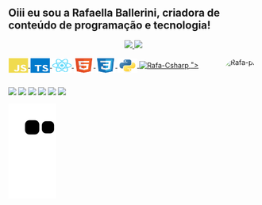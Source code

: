 ## Oiii eu sou a Rafaella Ballerini, criadora de conteúdo de programação e tecnologia!
<div align="center">
  <a href="https://github.com/leodebasa">
  <img height="180em" src="https://github-readme-stats.vercel.app/api?username=leodebasa&show_icons=true&theme=dracula&include_all_commits=true&count_private=true"/>
  <img height="180em" src="https://github-readme-stats.vercel.app/api/top-langs/?username=leodebasa&layout=compact&langs_count=7&theme=dracula"/>
</div>
<div style="display: inline_block"><br>
  <img align="center" alt="Rafa-Js" height="30" width="40" src="https://raw.githubusercontent.com/devicons/devicon/master/icons/javascript/javascript-plain.svg">
  <img align="center" alt="Rafa-Ts" height="30" width="40" src="https://raw.githubusercontent.com/devicons/devicon/master/icons/typescript/typescript-plain.svg">
  <img align="center" alt="Rafa-React" height="30" width="40" src="https://raw.githubusercontent.com/devicons/devicon/master/icons/react/react-original.svg">
  <img align="center" alt="Rafa-HTML" height="30" width="40" src="https://raw.githubusercontent.com/devicons/devicon/master/icons/html5/html5-original.svg">
  <img align="center" alt="Rafa-CSS" height="30" width="40" src="https://raw.githubusercontent.com/devicons/devicon/master/icons/css3/css3-original.svg">
  <img align="center" alt="Rafa-Python" height="30" width="40" src="https://raw.githubusercontent.com/devicons/devicon/master/icons/python/python-original.svg">
  <img align="center" alt="Rafa-Csharp" height="30" width="40" src="
            <svg viewBox="0 0 128 128">
            <path d="M114.906 84.145s-.172-1.04-.27-1.028l-18.823 1.817a3.062 3.062 0 00-2.77 2.84l-.516 7.413-14.566 1.04-.988-6.72a3.089 3.089 0 00-3.04-2.62H54.067a3.089 3.089 0 00-3.039 2.62l-.988 6.72-14.566-1.04-.516-7.414a3.058 3.058 0 00-2.77-2.84l-18.835-1.816c-.094-.012-.168 1.028-.266 1.028l-.024 4.074 15.954 2.574.52 7.477a3.084 3.084 0 002.843 2.847l20.059 1.434c.078.004.152.008.226.008a3.087 3.087 0 003.031-2.621l1.02-6.915h14.57l1.02 6.915a3.088 3.088 0 003.254 2.613l20.062-1.434a3.084 3.084 0 002.844-2.847l.52-7.477 15.945-2.586zm0 0" fill="#fff"></path><path d="M13.086 53.422v30.723c.059 0 .113.003.168.007L32.09 85.97a2.027 2.027 0 011.828 1.875l.582 8.316 16.426 1.172 1.133-7.672a2.03 2.03 0 012.007-1.734h19.868a2.03 2.03 0 012.007 1.734l1.133 7.672 16.43-1.172.578-8.316a2.027 2.027 0 011.828-1.875l18.828-1.817c.055-.004.11-.007.168-.007V81.69h.008V53.42c2.652-3.335 5.16-7.019 7.086-10.116-2.941-5.008-6.543-9.48-10.395-13.625a101.543 101.543 0 00-10.316 6.004c-1.64-1.633-3.484-2.965-5.3-4.36-1.782-1.43-3.79-2.48-5.696-3.703.566-4.223.848-8.379.96-12.719-4.913-2.476-10.155-4.113-15.456-5.293-2.117 3.559-4.055 7.41-5.738 11.176-2-.332-4.008-.457-6.02-.48V20.3c-.016 0-.027.004-.039.004s-.023-.004-.04-.004v.004c-2.01.023-4.019.148-6.019.48-1.683-3.765-3.62-7.617-5.738-11.176-5.3 1.18-10.543 2.817-15.457 5.293.113 4.34.395 8.496.961 12.72-1.906 1.222-3.914 2.273-5.695 3.702-1.813 1.395-3.66 2.727-5.301 4.36a101.543 101.543 0 00-10.316-6.004C12.543 33.824 8.94 38.297 6 43.305c2.313 3.629 4.793 7.273 7.086 10.117zm0 0" fill="#478cbf"></path><path d="M98.008 89.84l-.582 8.36a2.024 2.024 0 01-1.88 1.878l-20.062 1.434c-.046.004-.097.004-.144.004-.996 0-1.86-.73-2.004-1.73l-1.152-7.806H55.816l-1.152 7.805a2.026 2.026 0 01-2.148 1.727l-20.063-1.434a2.024 2.024 0 01-1.879-1.879l-.582-8.36-16.937-1.632c.008 1.82.03 3.816.03 4.211 0 17.887 22.692 26.484 50.88 26.582h.07c28.188-.098 50.871-8.695 50.871-26.582 0-.402.024-2.39.031-4.211zm0 0" fill="#478cbf"></path><path d="M48.652 65.895c0 6.27-5.082 11.351-11.351 11.351-6.266 0-11.348-5.082-11.348-11.351 0-6.266 5.082-11.344 11.348-11.344 6.27 0 11.351 5.078 11.351 11.344" fill="#fff"></path><path d="M45.922 66.566a7.531 7.531 0 01-7.535 7.532 7.534 7.534 0 01-7.535-7.532 7.534 7.534 0 017.535-7.53 7.531 7.531 0 017.535 7.53" fill="#414042"></path><path d="M64 78.277c-2.02 0-3.652-1.488-3.652-3.32v-10.45c0-1.831 1.632-3.32 3.652-3.32 2.016 0 3.656 1.489 3.656 3.32v10.45c0 1.832-1.64 3.32-3.656 3.32m15.348-12.382c0 6.27 5.082 11.351 11.351 11.351 6.266 0 11.348-5.082 11.348-11.351 0-6.266-5.082-11.344-11.348-11.344-6.27 0-11.351 5.078-11.351 11.344" fill="#fff"></path><path d="M82.078 66.566a7.53 7.53 0 007.531 7.532 7.531 7.531 0 100-15.063 7.53 7.53 0 00-7.53 7.531" fill="#414042"></path>
            </svg>
          ">
  <img align="right" alt="Rafa-pic" height="150" style="border-radius:50px;" src="https://media.discordapp.net/attachments/639956127056134178/890373478988013628/Publicacoes_Instagram_1_1.png?width=676&height=676">
</div>
  
  ##
 
<div> 
  <a href="https://www.youtube.com/channel/UC_-uuuZbY0AAt9CViNzvc-Q" target="_blank"><img src="https://img.shields.io/badge/YouTube-FF0000?style=for-the-badge&logo=youtube&logoColor=white" target="_blank"></a>
  <a href="https://instagram.com/rafaballerini" target="_blank"><img src="https://img.shields.io/badge/-Instagram-%23E4405F?style=for-the-badge&logo=instagram&logoColor=white" target="_blank"></a>
 	<a href="https://www.twitch.tv/rafaballerinii" target="_blank"><img src="https://img.shields.io/badge/Twitch-9146FF?style=for-the-badge&logo=twitch&logoColor=white" target="_blank"></a>
 <a href="https://discord.gg/pDbY76q8Qf" target="_blank"><img src="https://img.shields.io/badge/Discord-7289DA?style=for-the-badge&logo=discord&logoColor=white" target="_blank"></a> 
  <a href = "mailto:contatorafaballerini@gmail.com"><img src="https://img.shields.io/badge/-Gmail-%23333?style=for-the-badge&logo=gmail&logoColor=white" target="_blank"></a>
  <a href="https://www.linkedin.com/in/rafaella-ballerini-45875016a" target="_blank"><img src="https://img.shields.io/badge/-LinkedIn-%230077B5?style=for-the-badge&logo=linkedin&logoColor=white" target="_blank"></a> 
 
  ![Snake animation](https://github.com/rafaballerini/rafaballerini/blob/output/github-contribution-grid-snake.svg)
 
</div>
